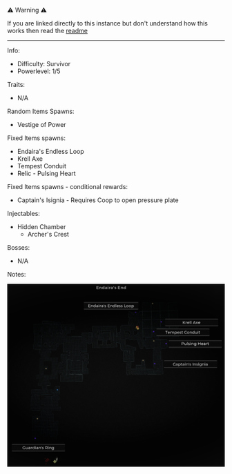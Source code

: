 ⚠️ Warning ⚠️

If you are linked directly to this instance but don't understand how this works then read the [readme](https://github.com/razeedazee/remnant2-instances/blob/main/README.md)

<hr>

Info:

- Difficulty: Survivor
- Powerlevel: 1/5

Traits:

- N/A

Random Items Spawns:

- Vestige of Power

Fixed Items spawns:

- Endaira's Endless Loop
- Krell Axe
- Tempest Conduit
- Relic - Pulsing Heart

Fixed Items spawns - conditional rewards:

- Captain's Isignia - Requires Coop to open pressure plate

Injectables:

- Hidden Chamber
  - Archer's Crest

Bosses:

- N/A

Notes:

>

![](info/mini-map.png)
